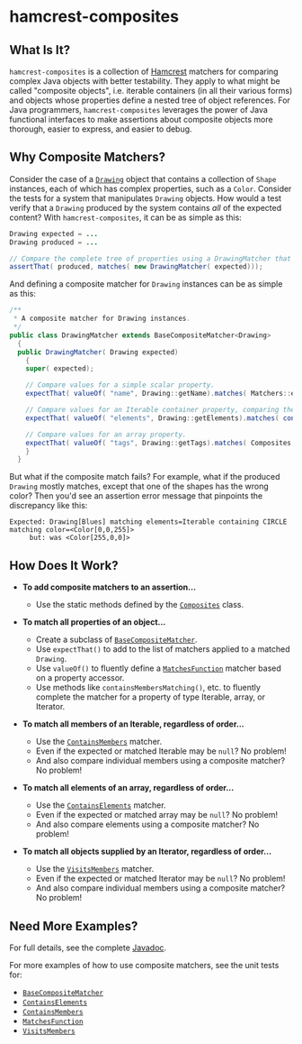 # hamcrest-composites

## What Is It? ##

`hamcrest-composites` is a collection of [Hamcrest](https://github.com/hamcrest/JavaHamcrest) matchers for comparing complex Java objects with better testability.
They apply to what might be called "composite objects", i.e. iterable containers (in all their various forms) and objects whose properties define a nested tree of object
references. For Java programmers, `hamcrest-composites` leverages the power of Java functional interfaces to make assertions about composite objects
more thorough, easier to express, and easier to debug.

## Why Composite Matchers? ##

Consider the case of a [`Drawing`](src/test/java/org/cornutum/hamcrest/Drawing.java) object that contains a collection of
`Shape` instances, each of which has complex properties, such as a `Color`. Consider the tests for a system that manipulates `Drawing` objects.
How would a test verify that a `Drawing` produced by the system contains *all* of the expected content? With `hamcrest-composites`, it can be
as simple as this:

```java
Drawing expected = ...
Drawing produced = ...

// Compare the complete tree of properties using a DrawingMatcher that extends BaseCompositeMatcher.
assertThat( produced, matches( new DrawingMatcher( expected)));
```

And defining a composite matcher for `Drawing` instances can be as simple as this:

```java
/**
 * A composite matcher for Drawing instances.
 */
public class DrawingMatcher extends BaseCompositeMatcher<Drawing>
  {
  public DrawingMatcher( Drawing expected)
    {
    super( expected);

    // Compare values for a simple scalar property.
    expectThat( valueOf( "name", Drawing::getName).matches( Matchers::equalTo));

    // Compare values for an Iterable container property, comparing the complete tree of properties for each member.
    expectThat( valueOf( "elements", Drawing::getElements).matches( containsMembersMatching( ShapeMatcher::new)));

    // Compare values for an array property.
    expectThat( valueOf( "tags", Drawing::getTags).matches( Composites::containsElements));
    }
  }
```

But what if the composite match fails? For example, what if the produced `Drawing` mostly matches, except that one of the shapes has the wrong color? Then you'd
see an assertion error message that pinpoints the discrepancy like this:

```
Expected: Drawing[Blues] matching elements=Iterable containing CIRCLE matching color=<Color[0,0,255]>
     but: was <Color[255,0,0]>
```

## How Does It Work? ##

* **To add composite matchers to an assertion...**
    * Use the static methods defined by the [`Composites`](http://www.cornutum.org/hamcrest-composites/apidocs/org/cornutum/hamcrest/Composites.html) class.

* **To match all properties of an object...**
    * Create a subclass of [`BaseCompositeMatcher`](http://www.cornutum.org/hamcrest-composites/apidocs/org/cornutum/hamcrest/BaseCompositeMatcher.html). 
    * Use `expectThat()` to add to the list of matchers applied to a matched `Drawing`. 
    * Use `valueOf()` to fluently define a [`MatchesFunction`](http://www.cornutum.org/hamcrest-composites/apidocs/org/cornutum/hamcrest/MatchesFunction.html) matcher based on a property accessor. 
    * Use methods like `containsMembersMatching()`, etc. to fluently complete the matcher for a property of type Iterable, array, or Iterator. 

* **To match all members of an Iterable, regardless of order...**
    * Use the [`ContainsMembers`](http://www.cornutum.org/hamcrest-composites/apidocs/org/cornutum/hamcrest/ContainsMembers.html) matcher. 
    * Even if the expected or matched Iterable may be `null`? No problem! 
    * And also compare individual members using a composite matcher? No problem! 

* **To match all elements of an array, regardless of order...**
    * Use the [`ContainsElements`](http://www.cornutum.org/hamcrest-composites/apidocs/org/cornutum/hamcrest/ContainsElements.html) matcher. 
    * Even if the expected or matched array may be `null`? No problem! 
    * And also compare elements using a composite matcher? No problem! 

* **To match all objects supplied by an Iterator, regardless of order...**
    * Use the [`VisitsMembers`](http://www.cornutum.org/hamcrest-composites/apidocs/org/cornutum/hamcrest/VisitsMembers.html) matcher. 
    * Even if the expected or matched Iterator may be `null`? No problem! 
    * And also compare individual members using a composite matcher? No problem! 

<H2>Need More Examples?</H2>

For full details, see the complete [Javadoc](http://www.cornutum.org/hamcrest-composites/apidocs/).

For more examples of how to use composite matchers, see the unit tests for:

* [`BaseCompositeMatcher`](src/test/java/org/cornutum/hamcrest/CompositeMatcherTest.java)
* [`ContainsElements`](src/test/java/org/cornutum/hamcrest/ContainsElementsTest.java)
* [`ContainsMembers`](src/test/java/org/cornutum/hamcrest/ContainsMembersTest.java)
* [`MatchesFunction`](src/test/java/org/cornutum/hamcrest/MatchesFunctionTest.java)
* [`VisitsMembers`](src/test/java/org/cornutum/hamcrest/VisitsMembersTest.java)

